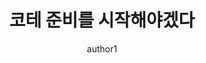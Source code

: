 ---
layout: post
title: 코테 준비를 시작해야겠다
category: study
tags: codingtest
author: author1
comments: true
---